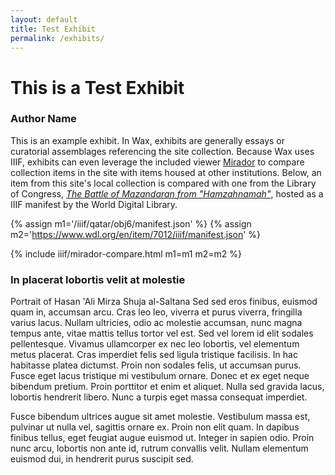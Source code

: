 ```yaml
---
layout: default
title: Test Exhibit
permalink: /exhibits/
---
```

# This is a Test Exhibit
### Author Name

This is an example exhibit. In Wax, exhibits are generally essays or curatorial assemblages referencing the site collection. Because Wax uses IIIF, exhibits can even leverage the included viewer [Mirador](http://projectmirador.org) to compare collection items in the site with items housed at other institutions. Below, an item from this site's local collection is compared with one from the Library of Congress, _[The Battle of Mazandaran from "Hamzahnamah"](https://www.wdl.org/en/item/7012/#q=shahnamah&qla=en)_, hosted as a IIIF manifest by the World Digital Library.

{% assign m1='/iiif/qatar/obj6/manifest.json' %}
{% assign m2='https://www.wdl.org/en/item/7012/iiif/manifest.json' %}

{% include iiif/mirador-compare.html m1=m1 m2=m2 %}


### In placerat lobortis velit at molestie

Portrait of Hasan 'Ali Mirza Shuja al-Saltana Sed sed eros finibus, euismod quam in, accumsan arcu. Cras leo leo, viverra et purus viverra, fringilla varius lacus. Nullam ultricies, odio ac molestie accumsan, nunc magna tempus ante, vitae mattis tellus tortor vel est. Sed vel lorem id elit sodales pellentesque. Vivamus ullamcorper ex nec leo lobortis, vel elementum metus placerat. Cras imperdiet felis sed ligula tristique facilisis. In hac habitasse platea dictumst. Proin non sodales felis, ut accumsan purus. Fusce eget lacus tristique mi vestibulum ornare. Donec et ex eget neque bibendum pretium. Proin porttitor et enim et aliquet. Nulla sed gravida lacus, lobortis hendrerit libero. Nunc a turpis eget massa consequat imperdiet.

Fusce bibendum ultrices augue sit amet molestie. Vestibulum massa est, pulvinar ut nulla vel, sagittis ornare ex. Proin non elit quam. In dapibus finibus tellus, eget feugiat augue euismod ut. Integer in sapien odio. Proin nunc arcu, lobortis non ante id, rutrum convallis velit. Nullam elementum euismod dui, in hendrerit purus suscipit sed.
